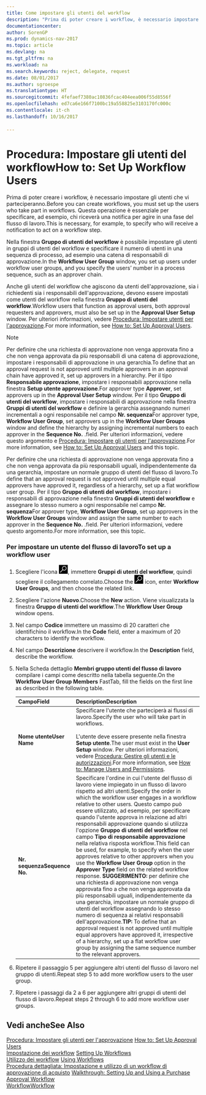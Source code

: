 ```yaml
---
title: Come impostare gli utenti del workflow
description: "Prima di poter creare i workflow, è necessario impostare gli utenti che vi parteciperanno. Questa operazione è essenziale per specificare, ad esempio, chi riceverà una notifica per agire in una fase del flusso di lavoro."
documentationcenter: 
author: SorenGP
ms.prod: dynamics-nav-2017
ms.topic: article
ms.devlang: na
ms.tgt_pltfrm: na
ms.workload: na
ms.search.keywords: reject, delegate, request
ms.date: 08/01/2017
ms.author: sgroespe
ms.translationtype: HT
ms.sourcegitcommit: 4fefaef7380ac10836fcac404eea006f55d8556f
ms.openlocfilehash: ed7ca6e166f7100bc19a558825e3103170fc000c
ms.contentlocale: it-ch
ms.lasthandoff: 10/16/2017

---
```

# <a name="how-to-set-up-workflow-users"></a><span data-ttu-id="9c99c-104">Procedura: Impostare gli utenti del workflow</span><span class="sxs-lookup"><span data-stu-id="9c99c-104">How to: Set Up Workflow Users</span></span>
<span data-ttu-id="9c99c-105">Prima di poter creare i workflow, è necessario impostare gli utenti che vi parteciperanno.</span><span class="sxs-lookup"><span data-stu-id="9c99c-105">Before you can create workflows, you must set up the users who take part in workflows.</span></span> <span data-ttu-id="9c99c-106">Questa operazione è essenziale per specificare, ad esempio, chi riceverà una notifica per agire in una fase del flusso di lavoro.</span><span class="sxs-lookup"><span data-stu-id="9c99c-106">This is necessary, for example, to specify who will receive a notification to act on a workflow step.</span></span>  

<span data-ttu-id="9c99c-107">Nella finestra **Gruppo di utenti del workflow** è possibile impostare gli utenti in gruppi di utenti del workflow e specificare il numero di utenti in una sequenza di processo, ad esempio una catena di responsabili di approvazione.</span><span class="sxs-lookup"><span data-stu-id="9c99c-107">In the **Workflow User Group** window, you set up users under workflow user groups, and you specify the users’ number in a process sequence, such as an approver chain.</span></span>  

<span data-ttu-id="9c99c-108">Anche gli utenti del workflow che agiscono da utenti dell'approvazione, sia i richiedenti sia i responsabili dell'approvazione, devono essere impostati come utenti del workflow nella finestra **Gruppo di utenti del workflow**.</span><span class="sxs-lookup"><span data-stu-id="9c99c-108">Workflow users that function as approval users, both approval requesters and approvers, must also be set up in the **Approval User Setup** window.</span></span> <span data-ttu-id="9c99c-109">Per ulteriori informazioni, vedere [Procedura: Impostare utenti per l'approvazione](across-how-to-set-up-approval-users.md).</span><span class="sxs-lookup"><span data-stu-id="9c99c-109">For more information, see [How to: Set Up Approval Users](across-how-to-set-up-approval-users.md).</span></span>  

> [!NOTE]  
>  <span data-ttu-id="9c99c-110">Per definire che una richiesta di approvazione non venga approvata fino a che non venga approvata da più responsabili di una catena di approvazione, impostare i responsabili di approvazione in una gerarchia.</span><span class="sxs-lookup"><span data-stu-id="9c99c-110">To define that an approval request is not approved until multiple approvers in an approval chain have approved it, set up approvers in a hierarchy.</span></span> <span data-ttu-id="9c99c-111">Per il tipo **Responsabile approvazione**, impostare i responsabili approvazione nella finestra **Setup utente approvazione**.</span><span class="sxs-lookup"><span data-stu-id="9c99c-111">For approver type **Approver**, set approvers up in the **Approval User Setup** window.</span></span> <span data-ttu-id="9c99c-112">Per il tipo **Gruppo di utenti del workflow**, impostare i responsabili di approvazione nella finestra **Gruppi di utenti del workflow** e definire la gerarchia assegnando numeri incrementali a ogni responsabile nel campo **Nr. sequenza**</span><span class="sxs-lookup"><span data-stu-id="9c99c-112">For approver type, **Workflow User Group**, set approvers up in the **Workflow User Groups** window and define the hierarchy by assigning incremental numbers to each approver in the **Sequence No.**</span></span> <span data-ttu-id="9c99c-113">.</span><span class="sxs-lookup"><span data-stu-id="9c99c-113">field.</span></span> <span data-ttu-id="9c99c-114">Per ulteriori informazioni, vedere questo argomento e [Procedura: Impostare gli utenti per l'approvazione](across-how-to-set-up-approval-users.md).</span><span class="sxs-lookup"><span data-stu-id="9c99c-114">For more information, see [How to: Set Up Approval Users](across-how-to-set-up-approval-users.md) and this topic.</span></span>  
>   
>  <span data-ttu-id="9c99c-115">Per definire che una richiesta di approvazione non venga approvata fino a che non venga approvata da più responsabili uguali, indipendentemente da una gerarchia, impostare un normale gruppo di utenti del flusso di lavoro.</span><span class="sxs-lookup"><span data-stu-id="9c99c-115">To define that an approval request is not approved until multiple equal approvers have approved it, regardless of a hierarchy, set up a flat workflow user group.</span></span> <span data-ttu-id="9c99c-116">Per il tipo **Gruppo di utenti del workflow**, impostare i responsabili di approvazione nella finestra **Gruppi di utenti del workflow** e assegnare lo stesso numero a ogni responsabile nel campo **Nr. sequenza**</span><span class="sxs-lookup"><span data-stu-id="9c99c-116">For approver type, **Workflow User Group**, set up approvers in the **Workflow User Groups** window and assign the same number to each approver in the **Sequence No.**</span></span> <span data-ttu-id="9c99c-117">.</span><span class="sxs-lookup"><span data-stu-id="9c99c-117">field.</span></span> <span data-ttu-id="9c99c-118">Per ulteriori informazioni, vedere questo argomento.</span><span class="sxs-lookup"><span data-stu-id="9c99c-118">For more information, see this topic.</span></span>  

### <a name="to-set-up-a-workflow-user"></a><span data-ttu-id="9c99c-119">Per impostare un utente del flusso di lavoro</span><span class="sxs-lookup"><span data-stu-id="9c99c-119">To set up a workflow user</span></span>  

1. <span data-ttu-id="9c99c-120">Scegliere l'icona ![Cerca pagina o report](media/ui-search/search_small.png "icona Cerca pagina o report"), immettere **Gruppi di utenti del workflow**, quindi scegliere il collegamento correlato.</span><span class="sxs-lookup"><span data-stu-id="9c99c-120">Choose the ![Search for Page or Report](media/ui-search/search_small.png "Search for Page or Report icon") icon, enter **Workflow User Groups**, and then choose the related link.</span></span>  
2. <span data-ttu-id="9c99c-121">Scegliere l'azione **Nuovo**.</span><span class="sxs-lookup"><span data-stu-id="9c99c-121">Choose the **New** action.</span></span> <span data-ttu-id="9c99c-122">Viene visualizzata la finestra **Gruppo di utenti del workflow**.</span><span class="sxs-lookup"><span data-stu-id="9c99c-122">The **Workflow User Group** window opens.</span></span>  
3. <span data-ttu-id="9c99c-123">Nel campo **Codice** immettere un massimo di 20 caratteri che identifichino il workflow.</span><span class="sxs-lookup"><span data-stu-id="9c99c-123">In the **Code** field, enter a maximum of 20 characters to identify the workflow.</span></span>  
4. <span data-ttu-id="9c99c-124">Nel campo  **Descrizione** descrivere il workflow.</span><span class="sxs-lookup"><span data-stu-id="9c99c-124">In the **Description** field, describe the workflow.</span></span>  
5. <span data-ttu-id="9c99c-125">Nella Scheda dettaglio **Membri gruppo utenti del flusso di lavoro** compilare i campi come descritto nella tabella seguente.</span><span class="sxs-lookup"><span data-stu-id="9c99c-125">On the **Workflow User Group Members** FastTab, fill the fields on the first line as described in the following table.</span></span>  

    |<span data-ttu-id="9c99c-126">Campo</span><span class="sxs-lookup"><span data-stu-id="9c99c-126">Field</span></span>|<span data-ttu-id="9c99c-127">Description</span><span class="sxs-lookup"><span data-stu-id="9c99c-127">Description</span></span>|  
    |---------------------------------|---------------------------------------|  
    |<span data-ttu-id="9c99c-128">**Nome utente**</span><span class="sxs-lookup"><span data-stu-id="9c99c-128">**User Name**</span></span>|<span data-ttu-id="9c99c-129">Specificare l'utente che parteciperà ai flussi di lavoro.</span><span class="sxs-lookup"><span data-stu-id="9c99c-129">Specify the user who will take part in workflows.</span></span><br /><br /> <span data-ttu-id="9c99c-130">L'utente deve essere presente nella finestra **Setup utente**.</span><span class="sxs-lookup"><span data-stu-id="9c99c-130">The user must exist in the **User Setup** window.</span></span> <span data-ttu-id="9c99c-131">Per ulteriori informazioni, vedere [Procedura: Gestire gli utenti e le autorizzazioni](ui-how-users-permissions.md).</span><span class="sxs-lookup"><span data-stu-id="9c99c-131">For more information, see [How to: Manage Users and Permissions](ui-how-users-permissions.md).</span></span>|  
    |<span data-ttu-id="9c99c-132">**Nr. sequenza**</span><span class="sxs-lookup"><span data-stu-id="9c99c-132">**Sequence No.**</span></span>|<span data-ttu-id="9c99c-133">Specificare l'ordine in cui l'utente del flusso di lavoro viene impiegato in un flusso di lavoro rispetto ad altri utenti.</span><span class="sxs-lookup"><span data-stu-id="9c99c-133">Specify the order in which the workflow user engages in a workflow relative to other users.</span></span> <span data-ttu-id="9c99c-134">Questo campo può essere utilizzato, ad esempio, per specificare quando l'utente approva in relazione ad altri responsabili approvazione quando si utilizza l'opzione **Gruppo di utenti del workflow** nel campo **Tipo di responsabile approvazione** nella relativa risposta workflow.</span><span class="sxs-lookup"><span data-stu-id="9c99c-134">This field can be used, for example, to specify when the user approves relative to other approvers when you use the **Workflow User Group** option in the **Approver Type** field on the related workflow response.</span></span> <span data-ttu-id="9c99c-135">**SUGGERIMENTO:** per definire che una richiesta di approvazione non venga approvata fino a che non venga approvata da più responsabili uguali, indipendentemente da una gerarchia, impostare un normale gruppo di utenti del workflow assegnando lo stesso numero di sequenza ai relativi responsabili dell'approvazione.</span><span class="sxs-lookup"><span data-stu-id="9c99c-135">**TIP:**  To define that an approval request is not approved until multiple equal approvers have approved it, irrespective of a hierarchy, set up a flat workflow user group by assigning the same sequence number to the relevant approvers.</span></span>|  
6. <span data-ttu-id="9c99c-136">Ripetere il passaggio 5 per aggiungere altri utenti del flusso di lavoro nel gruppo di utenti.</span><span class="sxs-lookup"><span data-stu-id="9c99c-136">Repeat step 5 to add more workflow users to the user group.</span></span>  
7. <span data-ttu-id="9c99c-137">Ripetere i passaggi da 2 a 6 per aggiungere altri gruppi di utenti del flusso di lavoro.</span><span class="sxs-lookup"><span data-stu-id="9c99c-137">Repeat steps 2 through 6 to add more workflow user groups.</span></span>  

## <a name="see-also"></a><span data-ttu-id="9c99c-138">Vedi anche</span><span class="sxs-lookup"><span data-stu-id="9c99c-138">See Also</span></span>  
<span data-ttu-id="9c99c-139">[Procedura: Impostare gli utenti per l'approvazione](across-how-to-set-up-approval-users.md) </span><span class="sxs-lookup"><span data-stu-id="9c99c-139">[How to: Set Up Approval Users](across-how-to-set-up-approval-users.md) </span></span>  
<span data-ttu-id="9c99c-140">[Impostazione dei workflow](across-set-up-workflows.md) </span><span class="sxs-lookup"><span data-stu-id="9c99c-140">[Setting Up Workflows](across-set-up-workflows.md) </span></span>  
<span data-ttu-id="9c99c-141">[Utilizzo dei workflow](across-use-workflows.md) </span><span class="sxs-lookup"><span data-stu-id="9c99c-141">[Using Workflows](across-use-workflows.md) </span></span>  
<span data-ttu-id="9c99c-142">[Procedura dettagliata: Impostazione e utilizzo di un workflow di approvazione di acquisto](walkthrough-setting-up-and-using-a-purchase-approval-workflow.md) </span><span class="sxs-lookup"><span data-stu-id="9c99c-142">[Walkthrough: Setting Up and Using a Purchase Approval Workflow](walkthrough-setting-up-and-using-a-purchase-approval-workflow.md) </span></span>  
[<span data-ttu-id="9c99c-143">Workflow</span><span class="sxs-lookup"><span data-stu-id="9c99c-143">Workflow</span></span>](across-workflow.md)   


